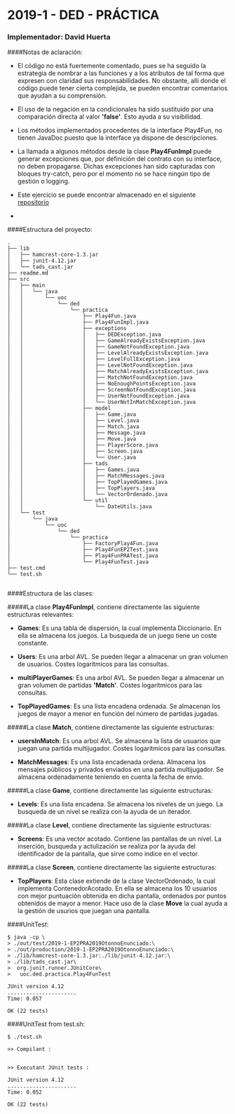 # 2019-1 - DED - PRÁCTICA
### Implementador: David Huerta



####Notas de aclaración:

- El código no está fuertemente comentado, pues se ha seguido la estrategia de nombrar a las funciones y a los atributos de tal forma que expresen con claridad sus responsabilidades.
No obstante, alli donde el código puede tener cierta complejida, se pueden encontrar comentarios que ayudan a su comprensión.

- El uso de la negación en la condicionales ha sido sustituido por una comparación directa al valor **'false'**. Esto ayuda a su visibilidad.

- Los métodos implementados procedentes de la interface Play4Fun, no tienen JavaDoc puesto que la interface ya dispone de descripciones.

- La llamada a algunos métodos desde la clase **Play4FunImpl** puede generar excepciones que, por definición del contrato con su interface, no deben propagarse. Dichas excepciones
han sido capturadas con bloques try-catch, pero por el momento no se hace ningún tipo de gestión o logging.

- Este ejercicio se puede encontrar almacenado en el siguiente [repositorio](https://github.com/Huertix/uoc_ede_pr2)

- 


####Estructura del proyecto:
~~~
.
├── lib
│   ├── hamcrest-core-1.3.jar
│   ├── junit-4.12.jar
│   └── tads_cast.jar
├── readme.md
├── src
│   ├── main
│   │   └── java
│   │       └── uoc
│   │           └── ded
│   │               └── practica
│   │                   ├── Play4Fun.java
│   │                   ├── Play4FunImpl.java
│   │                   ├── exceptions
│   │                   │   ├── DEDException.java
│   │                   │   ├── GameAlreadyExistsException.java
│   │                   │   ├── GameNotFoundException.java
│   │                   │   ├── LevelAlreadyExistsException.java
│   │                   │   ├── LevelFullException.java
│   │                   │   ├── LevelNotFoundException.java
│   │                   │   ├── MatchAlreadyExistsException.java
│   │                   │   ├── MatchNotFoundException.java
│   │                   │   ├── NoEnoughPointsException.java
│   │                   │   ├── ScreenNotFoundException.java
│   │                   │   ├── UserNotFoundException.java
│   │                   │   └── UserNotInMatchException.java
│   │                   ├── model
│   │                   │   ├── Game.java
│   │                   │   ├── Level.java
│   │                   │   ├── Match.java
│   │                   │   ├── Message.java
│   │                   │   ├── Move.java
│   │                   │   ├── PlayerScore.java
│   │                   │   ├── Screen.java
│   │                   │   └── User.java
│   │                   ├── tads
│   │                   │   ├── Games.java
│   │                   │   ├── MatchMessages.java
│   │                   │   ├── TopPlayedGames.java
│   │                   │   ├── TopPlayers.java
│   │                   │   └── VectorOrdenado.java
│   │                   └── util
│   │                       └── DateUtils.java
│   └── test
│       └── java
│           └── uoc
│               └── ded
│                   └── practica
│                       ├── FactoryPlay4Fun.java
│                       ├── Play4FunEP2Test.java
│                       ├── Play4FunPRATest.java
│                       └── Play4FunTest.java
├── test.cmd
└── test.sh


~~~


####Estructura de las clases:

#####La clase **Play4FunImpl**, contiene directamente las siguiente estructuras relevantes:

- **Games**: Es una tabla de dispersión, la cual implementa Diccionario. En ella se almacena los juegos. La busqueda de un juego tiene un coste constante.
 
- **Users**: Es una arbol AVL. Se pueden llegar a almacenar un gran volumen de usuarios. Costes logarítmicos para las consultas.

- **multiPlayerGames**: Es una arbol AVL. Se pueden llegar a almacenar un gran volumen de partidas **'Match'**. Costes logarítmicos para las consultas.

- **TopPlayedGames**: Es una lista encadena ordenada. Se almacenan los juegos de mayor a menor en función del número de partidas jugadas.

#####La clase **Match**, contiene directamente las siguiente estructuras:

- **usersInMatch**: Es una arbol AVL. Se almacena la lista de usuarios que juegan una partida multijugador. Costes logarítmicos para las consultas.

- **MatchMessages**: Es una lista encadenada ordena. Almacena los mensajes públicos y privados enviados en una partida multijugador. Se almacena ordenadamente
teniendo en cuenta la fecha de envio.


#####La clase **Game**, contiene directamente las siguiente estructuras:

- **Levels**: Es una lista encadena. Se almacena los niveles de un juego. La busqueda de un nivel se realiza con la ayuda de un iterador.

#####La clase **Level**, contiene directamente las siguiente estructuras:

- **Screens**: Es una vector acotado. Contiene las pantallas de un nivel. La inserción, busqueda y actulización se realiza por la ayuda del identificador de la pantalla, que sirve como indice en el vector.

#####La clase **Screen**, contiene directamente las siguiente estructuras:

- **TopPlayers**:  Esta clase extiende de la clase VectorOrdenado, la cual implementa ContenedorAcotado. En ella se almacena los 10 usuarios con mejor puntuación obtenida en dicha pantalla, ordenados por puntos
obtenidos de mayor a menor. Hace uso de la clase **Move** la cual ayuda a la gestión de usurios que juegan una pantalla.


####UnitTest:
~~~
$ java -cp \
> ./out/test/2019-1-EP2PRA2019OtonnoEnunciado:\
> ./out/production/2019-1-EP2PRA2019OtonnoEnunciado:\
> ./lib/hamcrest-core-1.3.jar:./lib/junit-4.12.jar:\
> ./lib/tads_cast.jar\
>  org.junit.runner.JUnitCore\
>   uoc.ded.practica.Play4FunTest

JUnit version 4.12
......................
Time: 0.057

OK (22 tests)

~~~

####UnitTest from test.sh:
~~~
$ ./test.sh 

>> Compilant : 


>> Executant JUnit tests : 

JUnit version 4.12
......................
Time: 0.052

OK (22 tests)

~~~
